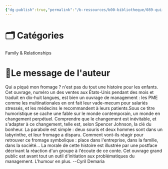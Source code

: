 ```yaml
---
{"dg-publish":true,"permalink":"/b-ressources/b00-bibliotheque/089-qui-a-pique-mon-fromage-spencer-johnson/","title":"Qui a piqué mon fromage ?","tags":["📓Book"],"noteIcon":""}
---
```



# 🗂 Catégories 
Family & Relationships

# 📍Le message de l'auteur
Qui a piqué mon fromage ? n'est pas du tout une histoire pour les enfants. Cet ouvrage, numéro un des ventes aux États-Unis pendant des mois et traduit en dix-huit langues, est bien un ouvrage de management : les PME comme les multinationales en ont fait leur vade-mecum pour salariés stressés, et les médecins le recommandent à leurs patients.Sous ce titre humoristique se cache une fable sur le monde contemporain, un monde en changement perpétuel. Comprendre que le changement est inévitable, et s'adapter à ce changement, telle est, selon Spencer Johnson, la clé du bonheur. La parabole est simple : deux souris et deux hommes sont dans un labyrinthe, et leur fromage a disparu. Comment vont-ils réagir pour retrouver ce fromage symbolique : place dans l'entreprise, dans la famille, dans la société... La morale de cette histoire est illustrée par une postface décrivant la réaction d'un groupe à l'écoute de ce conte. Cet ouvrage grand public est avant tout un outil d'initiation aux problématiques du management. L'humour en plus. --Cyril Demaria